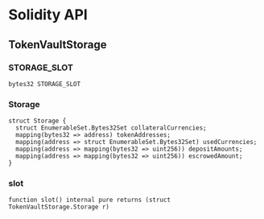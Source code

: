 # Solidity API

## TokenVaultStorage

### STORAGE_SLOT

```solidity
bytes32 STORAGE_SLOT
```

### Storage

```solidity
struct Storage {
  struct EnumerableSet.Bytes32Set collateralCurrencies;
  mapping(bytes32 => address) tokenAddresses;
  mapping(address => struct EnumerableSet.Bytes32Set) usedCurrencies;
  mapping(address => mapping(bytes32 => uint256)) depositAmounts;
  mapping(address => mapping(bytes32 => uint256)) escrowedAmount;
}
```

### slot

```solidity
function slot() internal pure returns (struct TokenVaultStorage.Storage r)
```

